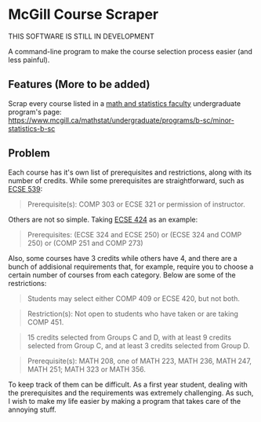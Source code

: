 # McGill Course Scraper

THIS SOFTWARE IS STILL IN DEVELOPMENT

A command-line program to make the course selection process easier (and less painful).

## Features (More to be added)
Scrap every course listed in a [math and statistics faculty](https://www.mcgill.ca/mathstat/undergraduate/programs/) undergraduate program's page: 
https://www.mcgill.ca/mathstat/undergraduate/programs/b-sc/minor-statistics-b-sc 


## Problem

Each course has it's own list of prerequisites and restrictions, along with its number of credits. While some prerequisites are straightforward, such as [ECSE 539](https://www.mcgill.ca/study/2022-2023/courses/ecse-539):
>Prerequisite(s): COMP 303 or ECSE 321 or permission of instructor.

Others are not so simple. Taking [ECSE 424](https://www.mcgill.ca/study/2022-2023/courses/ecse-424) as an example:
>Prerequisites: (ECSE 324 and ECSE 250) or (ECSE 324 and COMP 250) or (COMP 251 and COMP 273)

Also, some courses have 3 credits while others have 4, and there are a bunch of addisional requirements that, for example, require you to choose a certain number of courses from each category. Below are some of the restrictions:
>Students may select either COMP 409 or ECSE 420, but not both.

>Restriction(s): Not open to students who have taken or are taking COMP 451.

>15 credits selected from Groups C and D, with at least 9 credits selected from Group C, and at least 3 credits selected from Group D. 

>Prerequisite(s): MATH 208, one of MATH 223, MATH 236, MATH 247, MATH 251; MATH 323 or MATH 356.

To keep track of them can be difficult. As a first year student, dealing with the prerequisites and the requirements was extremely challenging. As such, I wish to make my life easier by making a program that takes care of the annoying stuff.